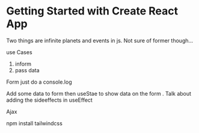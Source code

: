 # Getting Started with Create React App

Two things are infinite planets and events in js. Not sure of former though...

use Cases
1. inform 
2. pass data 

Form 
just do a console.log 

Add some data to form
then useStae to show data on the form . Talk about adding the sideeffects in useEffect


Ajax

 npm install tailwindcss